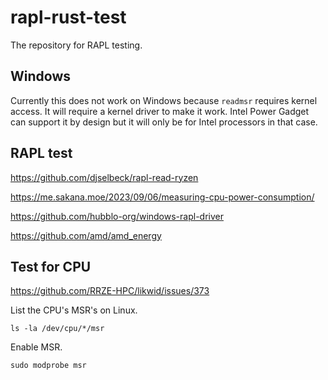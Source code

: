 # rapl-rust-test

The repository for RAPL testing.

## Windows

Currently this does not work on Windows because `readmsr` requires kernel access. It will require a kernel driver to make it work. Intel Power Gadget can support it by design but it will only be for Intel processors in that case.

## RAPL test

https://github.com/djselbeck/rapl-read-ryzen

https://me.sakana.moe/2023/09/06/measuring-cpu-power-consumption/

https://github.com/hubblo-org/windows-rapl-driver

https://github.com/amd/amd_energy

## Test for CPU

https://github.com/RRZE-HPC/likwid/issues/373

List the CPU's MSR's on Linux.

`ls -la /dev/cpu/*/msr`

Enable MSR.

`sudo modprobe msr`
